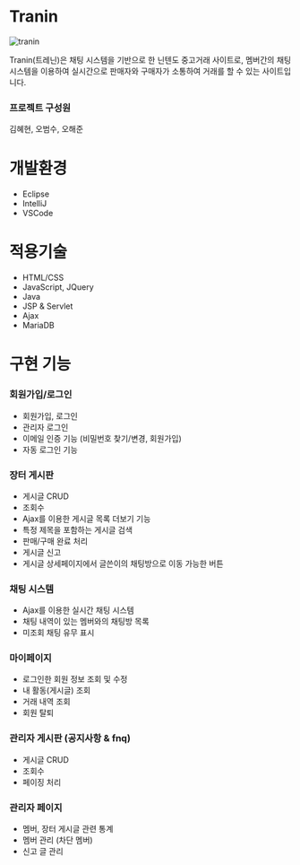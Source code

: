 # Tranin
![tranin](https://user-images.githubusercontent.com/114122601/222950456-aff78275-6dd7-4d87-8aba-a3ba54fdc030.png)


Tranin(트레닌)은 채팅 시스템을 기반으로 한 닌텐도 중고거래 사이트로, 멤버간의 채팅 시스템을 이용하여 실시간으로 판매자와 구매자가 소통하여 거래를 할 수 있는 사이트입니다.

### 프로젝트 구성원
김혜현, 오범수, 오해준


# 개발환경

- Eclipse
- IntelliJ
- VSCode


# 적용기술

- HTML/CSS
- JavaScript, JQuery
- Java
- JSP & Servlet
- Ajax
- MariaDB


# 구현 기능

### 회원가입/로그인

- 회원가입, 로그인
- 관리자 로그인
- 이메일 인증 기능 (비밀번호 찾기/변경, 회원가입)
- 자동 로그인 기능


### 장터 게시판

- 게시글 CRUD
- 조회수
- Ajax를 이용한 게시글 목록 더보기 기능
- 특정 제목을 포함하는 게시글 검색
- 판매/구매 완료 처리
- 게시글 신고
- 게시글 상세페이지에서 글쓴이의 채팅방으로 이동 가능한 버튼


### 채팅 시스템

- Ajax를 이용한 실시간 채팅 시스템
- 채팅 내역이 있는 멤버와의 채팅방 목록
- 미조회 채팅 유무 표시


### 마이페이지

- 로그인한 회원 정보 조회 및 수정
- 내 활동(게시글) 조회
- 거래 내역 조회
- 회원 탈퇴


### 관리자 게시판 (공지사항 & fnq)

- 게시글 CRUD
- 조회수
- 페이징 처리


### 관리자 페이지

- 멤버, 장터 게시글 관련 통계
- 멤버 관리 (차단 멤버)
- 신고 글 관리
